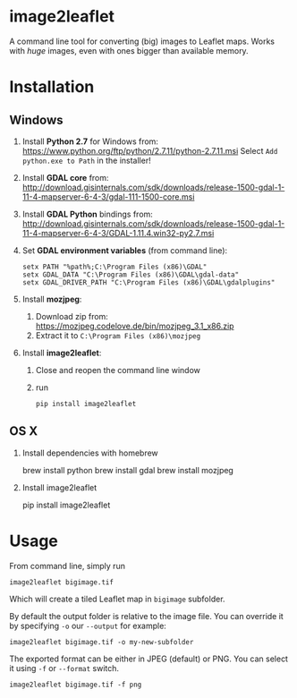 # image2leaflet

A command line tool for converting (big) images to Leaflet maps. Works with _huge_ images, even with ones bigger than available memory.


# Installation

## Windows

1. Install **Python 2.7** for Windows from:
https://www.python.org/ftp/python/2.7.11/python-2.7.11.msi
Select `Add python.exe to Path` in the installer!

1. Install **GDAL core** from:
http://download.gisinternals.com/sdk/downloads/release-1500-gdal-1-11-4-mapserver-6-4-3/gdal-111-1500-core.msi

1. Install **GDAL Python** bindings from:
http://download.gisinternals.com/sdk/downloads/release-1500-gdal-1-11-4-mapserver-6-4-3/GDAL-1.11.4.win32-py2.7.msi

1. Set **GDAL environment variables** (from command line):
 
       setx PATH "%path%;C:\Program Files (x86)\GDAL"
       setx GDAL_DATA "C:\Program Files (x86)\GDAL\gdal-data"
       setx GDAL_DRIVER_PATH "C:\Program Files (x86)\GDAL\gdalplugins"
  
1. Install **mozjpeg**:
    1. Download zip from: https://mozjpeg.codelove.de/bin/mozjpeg_3.1_x86.zip
    2. Extract it to `C:\Program Files (x86)\mozjpeg`

    
1. Install **image2leaflet**:

    1. Close and reopen the command line window
    2. run 
        
           pip install image2leaflet
         
    
## OS X

1. Install dependencies with homebrew

    brew install python
    brew install gdal
    brew install mozjpeg
    
2. Install image2leaflet

    pip install image2leaflet
 
     
 
            
# Usage

From command line, simply run

    image2leaflet bigimage.tif
    
Which will create a tiled Leaflet map in `bigimage` subfolder. 
   
By default the output folder is relative to the image file. You can override it by specifying `-o` our `--output` for example:

    image2leaflet bigimage.tif -o my-new-subfolder
    
The exported format can be either in JPEG (default) or PNG. You can select it using `-f` or `--format` switch.

    image2leaflet bigimage.tif -f png
    
 

